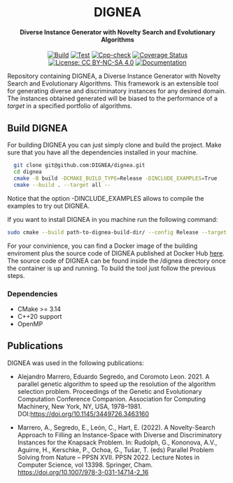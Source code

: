 <center>
  <h1>DIGNEA</h1>
  <h4>Diverse Instance Generator with Novelty Search and Evolutionary Algorithms</h4>
  
[![Build](https://github.com/DIGNEA/dignea/actions/workflows/cmake.yml/badge.svg)](https://github.com/DIGNEA/dignea/actions/workflows/cmake.yml)
[![Test](https://github.com/DIGNEA/dignea/actions/workflows/catch.yml/badge.svg)](https://github.com/DIGNEA/dignea/actions/workflows/catch.yml)
[![Cpp-check](https://github.com/DIGNEA/dignea/actions/workflows/cppcheck.yml/badge.svg)](https://github.com/DIGNEA/dignea/actions/workflows/cppcheck.yml)
[![Coverage Status](https://coveralls.io/repos/github/DIGNEA/dignea/badge.svg?branch=master)](https://coveralls.io/github/DIGNEA/dignea?branch=master)
[![License: CC BY-NC-SA 4.0](https://img.shields.io/badge/License-CC_BY--NC--SA_4.0-lightgrey.svg)](https://creativecommons.org/licenses/by-nc-sa/4.0/)
[![Documentation](https://github.com/DIGNEA/dignea/actions/workflows/pages/pages-build-deployment/badge.svg)](https://github.com/DIGNEA/dignea/actions/workflows/pages/pages-build-deployment)
</center>

 

Repository containing DIGNEA, a Diverse Instance Generator with Novelty Search and Evolutionary Algorithms. This framework is an extensible tool for generating diverse and discriminatory instances for any desired domain. The instances obtained generated will be biased to the performance of a *target* in a specified portfolio of algorithms. 

## Build DIGNEA 

For building DIGNEA you can just simply clone and build the project. Make sure that you have all the dependencies installed in your machine.

```bash 
  git clone git@github.com:DIGNEA/dignea.git
  cd dignea
  cmake -B build -DCMAKE_BUILD_TYPE=Release -DINCLUDE_EXAMPLES=True
  cmake --build . --target all --
```

Notice that the option -DINCLUDE_EXAMPLES allows to compile the examples to try out DIGNEA.

If you want to install DIGNEA in you machine run the following command:

```bash
sudo cmake --build path-to-dignea-build-dir/ --config Release --target install --
```

For your convinience, you can find a Docker image of the building enviroment plus the source code of DIGNEA published at Docker Hub [here](https://hub.docker.com/repository/docker/amarrerd/dignea/general). The source code of DIGNEA can be found inside the /dignea directory once the container is up and running. To build the tool just follow the previous steps.

### Dependencies

- CMake >= 3.14
- C++20 support
- OpenMP
    

## Publications

DIGNEA was used in the following publications:

* Alejandro Marrero, Eduardo Segredo, and Coromoto Leon. 2021. A parallel genetic algorithm to speed up the resolution of the algorithm selection problem. Proceedings of the Genetic and Evolutionary Computation Conference Companion. Association for Computing Machinery, New York, NY, USA, 1978–1981. DOI:https://doi.org/10.1145/3449726.3463160

* Marrero, A., Segredo, E., León, C., Hart, E. (2022). A Novelty-Search Approach to Filling an Instance-Space with Diverse and Discriminatory Instances for the Knapsack Problem. In: Rudolph, G., Kononova, A.V., Aguirre, H., Kerschke, P., Ochoa, G., Tušar, T. (eds) Parallel Problem Solving from Nature – PPSN XVII. PPSN 2022. Lecture Notes in Computer Science, vol 13398. Springer, Cham. https://doi.org/10.1007/978-3-031-14714-2_16


  
